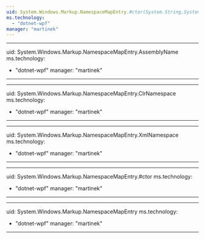 ```yaml
---
uid: System.Windows.Markup.NamespaceMapEntry.#ctor(System.String,System.String,System.String)
ms.technology: 
  - "dotnet-wpf"
manager: "martinek"
---
```


---
uid: System.Windows.Markup.NamespaceMapEntry.AssemblyName
ms.technology: 
  - "dotnet-wpf"
manager: "martinek"
---

---
uid: System.Windows.Markup.NamespaceMapEntry.ClrNamespace
ms.technology: 
  - "dotnet-wpf"
manager: "martinek"
---

---
uid: System.Windows.Markup.NamespaceMapEntry.XmlNamespace
ms.technology: 
  - "dotnet-wpf"
manager: "martinek"
---

---
uid: System.Windows.Markup.NamespaceMapEntry.#ctor
ms.technology: 
  - "dotnet-wpf"
manager: "martinek"
---

---
uid: System.Windows.Markup.NamespaceMapEntry
ms.technology: 
  - "dotnet-wpf"
manager: "martinek"
---
